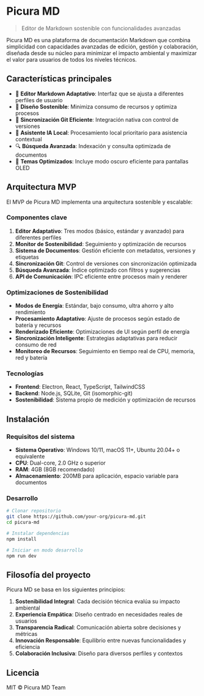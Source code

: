 # Picura MD

> Editor de Markdown sostenible con funcionalidades avanzadas

Picura MD es una plataforma de documentación Markdown que combina simplicidad con capacidades avanzadas de edición, gestión y colaboración, diseñada desde su núcleo para minimizar el impacto ambiental y maximizar el valor para usuarios de todos los niveles técnicos.

## Características principales

- 📝 **Editor Markdown Adaptativo**: Interfaz que se ajusta a diferentes perfiles de usuario
- 🔋 **Diseño Sostenible**: Minimiza consumo de recursos y optimiza procesos
- 🔄 **Sincronización Git Eficiente**: Integración nativa con control de versiones
- 🤖 **Asistente IA Local**: Procesamiento local prioritario para asistencia contextual
- 🔍 **Búsqueda Avanzada**: Indexación y consulta optimizada de documentos
- 🎨 **Temas Optimizados**: Incluye modo oscuro eficiente para pantallas OLED

## Arquitectura MVP

El MVP de Picura MD implementa una arquitectura sostenible y escalable:

### Componentes clave

1. **Editor Adaptativo**: Tres modos (básico, estándar y avanzado) para diferentes perfiles
2. **Monitor de Sostenibilidad**: Seguimiento y optimización de recursos
3. **Sistema de Documentos**: Gestión eficiente con metadatos, versiones y etiquetas
4. **Sincronización Git**: Control de versiones con sincronización optimizada
5. **Búsqueda Avanzada**: Índice optimizado con filtros y sugerencias
6. **API de Comunicación**: IPC eficiente entre procesos main y renderer

### Optimizaciones de Sostenibilidad

- **Modos de Energía**: Estándar, bajo consumo, ultra ahorro y alto rendimiento
- **Procesamiento Adaptativo**: Ajuste de procesos según estado de batería y recursos
- **Renderizado Eficiente**: Optimizaciones de UI según perfil de energía
- **Sincronización Inteligente**: Estrategias adaptativas para reducir consumo de red
- **Monitoreo de Recursos**: Seguimiento en tiempo real de CPU, memoria, red y batería

### Tecnologías

- **Frontend**: Electron, React, TypeScript, TailwindCSS
- **Backend**: Node.js, SQLite, Git (isomorphic-git)
- **Sostenibilidad**: Sistema propio de medición y optimización de recursos

## Instalación

### Requisitos del sistema

- **Sistema Operativo**: Windows 10/11, macOS 11+, Ubuntu 20.04+ o equivalente
- **CPU**: Dual-core, 2.0 GHz o superior
- **RAM**: 4GB (8GB recomendado)
- **Almacenamiento**: 200MB para aplicación, espacio variable para documentos

### Desarrollo

```bash
# Clonar repositorio
git clone https://github.com/your-org/picura-md.git
cd picura-md

# Instalar dependencias
npm install

# Iniciar en modo desarrollo
npm run dev
```

## Filosofía del proyecto

Picura MD se basa en los siguientes principios:

1. **Sostenibilidad Integral**: Cada decisión técnica evalúa su impacto ambiental
2. **Experiencia Empática**: Diseño centrado en necesidades reales de usuarios
3. **Transparencia Radical**: Comunicación abierta sobre decisiones y métricas
4. **Innovación Responsable**: Equilibrio entre nuevas funcionalidades y eficiencia
5. **Colaboración Inclusiva**: Diseño para diversos perfiles y contextos

## Licencia

MIT © Picura MD Team
